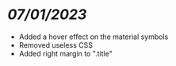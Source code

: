 # *07/01/2023*

- Added a hover effect on the material symbols
- Removed useless CSS
- Added right margin to ".title"